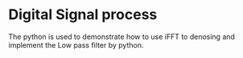 # Digital Signal process
The python is used to demonstrate how to use iFFT to denosing and implement the Low pass filter by python.

